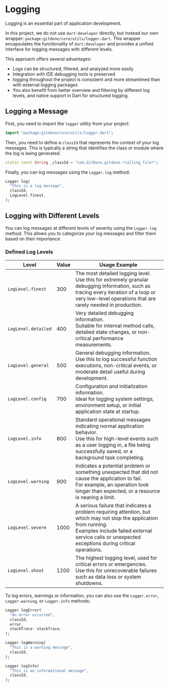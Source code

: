 # Logging

Logging is an essential part of application development.

In this project, we do not use `dart:developer` directly, but instead our own wrapper: `package:gitdone/core/utils/logger.dart`. This wrapper encapsulates the functionality of `dart:developer` and provides a unified interface for logging messages with different levels.

This approach offers several advantages:

-   Logs can be structured, filtered, and analyzed more easily
-   Integration with IDE debugging tools is preserved
-   logging throughout the project is consistent and more streamlined than with external logging packages
-   You also benefit from better overview and filtering by different log levels, and native support in Dart for structured logging.

## Logging a Message

First, you need to import the `logger` utility from your project:

```dart
import "package:gitdone/core/utils/logger.dart";
```

Then, you need to define a `classId` that represents the context of your log messages. This is typically a string that identifies the class or module where the log is being generated.

```dart
static const String _classId = "com.GitDone.gitdone.*calling_file*";
```

Finally, you can log messages using the `Logger.log` method:

```dart
Logger.log(
  "This is a log message",
  classId,
  LogLevel.finest,
);
```

## Logging with Different Levels

You can log messages at different levels of severity using the `Logger.log` method. This allows you to categorize your log messages and filter them based on their importance.

### Defined Log Levels

| Level               | Value | Usage Example                                                                                                                                                                                                                |
| ------------------- | ----- | ---------------------------------------------------------------------------------------------------------------------------------------------------------------------------------------------------------------------------- |
| `LogLevel.finest`   | 300   | The most detailed logging level.<br> Use this for extremely granular debugging information, such as tracing every iteration of a loop or very low-level operations that are rarely needed in production.                     |
| `LogLevel.detailed` | 400   | Very detailed debugging information.<br> Suitable for internal method calls, detailed state changes, or non-critical performance measurements.                                                                               |
| `LogLevel.general`  | 500   | General debugging information.<br> Use this to log successful function executions, non-critical events, or moderate detail useful during development.                                                                        |
| `LogLevel.config`   | 700   | Configuration and initialization information.<br> Ideal for logging system settings, environment setup, or initial application state at startup.                                                                             |
| `LogLevel.info`     | 800   | Standard operational messages indicating normal application behavior.<br> Use this for high-level events such as a user logging in, a file being successfully saved, or a background task completing.                        |
| `LogLevel.warning`  | 900   | Indicates a potential problem or something unexpected that did not cause the application to fail.<br> For example, an operation took longer than expected, or a resource is nearing a limit.                                 |
| `LogLevel.severe`   | 1000  | A serious failure that indicates a problem requiring attention, but which may not stop the application from running.<br> Examples include failed external service calls or unexpected exceptions during critical operations. |
| `LogLevel.shout`    | 1200  | The highest logging level, used for critical errors or emergencies.<br> Use this for unrecoverable failures such as data loss or system shutdowns.                                                                           |

To log errors, warnings or information, you can also use the `Logger.error`, `Logger.warning`, or `Logger.info` methods:

```dart
Logger.logError(
  "An error occurred",
  classId,
  error,
  stackTrace: stackTrace,
);

Logger.logWarning(
  "This is a warning message",
  classId,
);

Logger.logInfo(
  "This is an informational message",
  classId,
);
```
